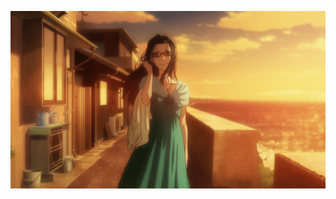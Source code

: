 <p align="center">
  <a href="https://dashboard.heroku.com/new?template=https://github.com/StazCherry69/stzweb">
    <img src="https://github.com/omniumx/omniweb/blob/main/%5BGlue%5D%20Ao%20Ashi%20-%2005%20%5B64FC0CC4%5D_001.gif" "width 200"/>
  </a>
</p>
